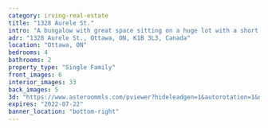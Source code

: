 ```yaml
---
category: irving-real-estate
title: "1328 Aurele St."
intro: "A bungalow with great space sitting on a huge lot with a short drive to downtown Ottawa."
adr: "1328 Aurele St., Ottawa, ON, K1B 3L3, Canada"
location: "Ottawa, ON"
bedrooms: 4
bathrooms: 2
property_type: "Single Family"
front_images: 6
interior_images: 33
back_images: 5
3d: "https://www.asteroommls.com/pviewer?hideleadgen=1&autorotation=1&defaultviewdollhouse=0&showdollhousehotspot=1&stopbgaudio=1&autonav=0&token=E-TZCDPqiEqFxfwBVZJ4PQ"
expires: "2022-07-22"
banner_location: "bottom-right"
---
```

